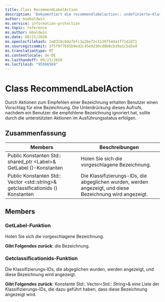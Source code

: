 ```yaml
---
title: Class RecommendLabelAction
description: 'Dokumentiert die recommendlabelaction:: undefinierte-Klasse des Microsoft Information Protection (MIP) SDK.'
author: msmbaldwin
ms.service: information-protection
ms.topic: reference
ms.author: mbaldwin
ms.date: 09/21/2020
ms.openlocfilehash: 2a0318c0da7bfc3a2be72c1139754da1f7142d71
ms.sourcegitcommit: 3f5f9f7695b9ed3c45e9230cd8b8cb39a1c5a5ed
ms.translationtype: MT
ms.contentlocale: de-DE
ms.lasthandoff: 09/23/2020
ms.locfileid: "95566569"
---
```

# <a name="class-recommendlabelaction"></a>Class RecommendLabelAction 
Durch Aktionen zum Empfehlen einer Bezeichnung erhalten Benutzer einen Vorschlag für eine Bezeichnung. Die Unterdrückung dieses Aufrufs, nachdem ein Benutzer die empfohlene Bezeichnung ignoriert hat, sollte durch die unterstützten Aktionen im Ausführungsstatus erfolgen.
  
## <a name="summary"></a>Zusammenfassung
 Members                        | Beschreibungen                                
--------------------------------|---------------------------------------------
Public Konstanten Std:: shared_ptr \<Label\>& GetLabel ()-Konstanten  |  Holen Sie sich die vorgeschlagene Bezeichnung.
Public Konstanten Std:: Vector \<std::string\>& getclassificationids () Konstanten  |  Die Klassifizierungs-IDs, die abgeglichen wurden, werden angezeigt, und diese Bezeichnung wird angezeigt.
  
## <a name="members"></a>Members
  
### <a name="getlabel-function"></a>GetLabel-Funktion
Holen Sie sich die vorgeschlagene Bezeichnung.

  
**Gibt Folgendes zurück**: die Bezeichnung.
  
### <a name="getclassificationids-function"></a>Getclassificationids-Funktion
Die Klassifizierungs-IDs, die abgeglichen wurden, werden angezeigt, und diese Bezeichnung wird angezeigt.

  
**Gibt Folgendes zurück**: Konstante Std:: Vector<Std:: String>& eine Liste der Klassifizierungs-IDs, die dazu geführt haben, dass diese Bezeichnung angezeigt wird.